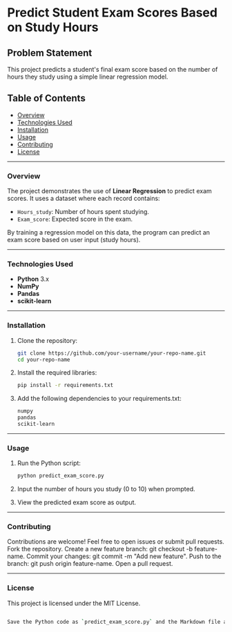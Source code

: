 # Predict Student Exam Scores Based on Study Hours

## Problem Statement
This project predicts a student's final exam score based on the number of hours they study using a simple linear regression model.

## Table of Contents
- [Overview](#overview)
- [Technologies Used](#technologies-used)
- [Installation](#installation)
- [Usage](#usage)
- [Contributing](#contributing)
- [License](#license)

---

### Overview
The project demonstrates the use of **Linear Regression** to predict exam scores. It uses a dataset where each record contains:
- `Hours_study`: Number of hours spent studying.
- `Exam_score`: Expected score in the exam.

By training a regression model on this data, the program can predict an exam score based on user input (study hours).

---

### Technologies Used
- **Python** 3.x
- **NumPy**
- **Pandas**
- **scikit-learn**

---

### Installation
1. Clone the repository:
   ```bash
   git clone https://github.com/your-username/your-repo-name.git
   cd your-repo-name
2. Install the required libraries:
   ```bash
   pip install -r requirements.txt
3. Add the following dependencies to your requirements.txt:
   ```bash
   numpy
   pandas
   scikit-learn
---
### Usage
1. Run the Python script:
   ```bash
   python predict_exam_score.py

2. Input the number of hours you study (0 to 10) when prompted.

3. View the predicted exam score as output.

---
### Contributing
Contributions are welcome! Feel free to open issues or submit pull requests.
Fork the repository.
Create a new feature branch: git checkout -b feature-name.
Commit your changes: git commit -m "Add new feature".
Push to the branch: git push origin feature-name.
Open a pull request.

---

### License
This project is licensed under the MIT License.
```bash

Save the Python code as `predict_exam_score.py` and the Markdown file as `README.md` in your repository. Let me know if you have further questions or need any enhancements!

